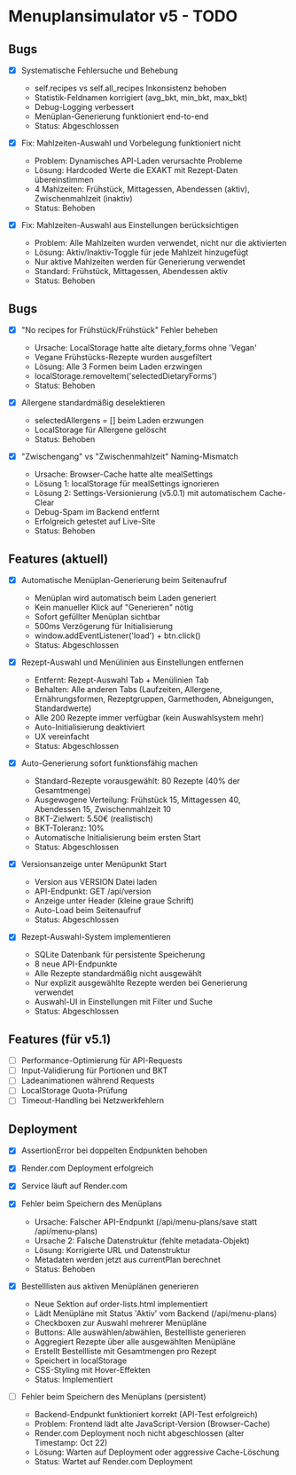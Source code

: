 # Menuplansimulator v5 - TODO

## Bugs

- [x] Systematische Fehlersuche und Behebung
  - self.recipes vs self.all_recipes Inkonsistenz behoben
  - Statistik-Feldnamen korrigiert (avg_bkt, min_bkt, max_bkt)
  - Debug-Logging verbessert
  - Menüplan-Generierung funktioniert end-to-end
  - Status: Abgeschlossen

- [x] Fix: Mahlzeiten-Auswahl und Vorbelegung funktioniert nicht
  - Problem: Dynamisches API-Laden verursachte Probleme
  - Lösung: Hardcoded Werte die EXAKT mit Rezept-Daten übereinstimmen
  - 4 Mahlzeiten: Frühstück, Mittagessen, Abendessen (aktiv), Zwischenmahlzeit (inaktiv)
  - Status: Behoben

- [x] Fix: Mahlzeiten-Auswahl aus Einstellungen berücksichtigen
  - Problem: Alle Mahlzeiten wurden verwendet, nicht nur die aktivierten
  - Lösung: Aktiv/Inaktiv-Toggle für jede Mahlzeit hinzugefügt
  - Nur aktive Mahlzeiten werden für Generierung verwendet
  - Standard: Frühstück, Mittagessen, Abendessen aktiv
  - Status: Behoben

## Bugs

- [x] "No recipes for Frühstück/Frühstück" Fehler beheben
  - Ursache: LocalStorage hatte alte dietary_forms ohne 'Vegan'
  - Vegane Frühstücks-Rezepte wurden ausgefiltert
  - Lösung: Alle 3 Formen beim Laden erzwingen
  - localStorage.removeItem('selectedDietaryForms')
  - Status: Behoben

- [x] Allergene standardmäßig deselektieren
  - selectedAllergens = [] beim Laden erzwungen
  - LocalStorage für Allergene gelöscht
  - Status: Behoben

- [x] "Zwischengang" vs "Zwischenmahlzeit" Naming-Mismatch
  - Ursache: Browser-Cache hatte alte mealSettings
  - Lösung 1: localStorage für mealSettings ignorieren
  - Lösung 2: Settings-Versionierung (v5.0.1) mit automatischem Cache-Clear
  - Debug-Spam im Backend entfernt
  - Erfolgreich getestet auf Live-Site
  - Status: Behoben

## Features (aktuell)

- [x] Automatische Menüplan-Generierung beim Seitenaufruf
  - Menüplan wird automatisch beim Laden generiert
  - Kein manueller Klick auf "Generieren" nötig
  - Sofort gefüllter Menüplan sichtbar
  - 500ms Verzögerung für Initialisierung
  - window.addEventListener('load') + btn.click()
  - Status: Abgeschlossen

- [x] Rezept-Auswahl und Menülinien aus Einstellungen entfernen
  - Entfernt: Rezept-Auswahl Tab + Menülinien Tab
  - Behalten: Alle anderen Tabs (Laufzeiten, Allergene, Ernährungsformen, Rezeptgruppen, Garmethoden, Abneigungen, Standardwerte)
  - Alle 200 Rezepte immer verfügbar (kein Auswahlsystem mehr)
  - Auto-Initialisierung deaktiviert
  - UX vereinfacht
  - Status: Abgeschlossen

- [x] Auto-Generierung sofort funktionsfähig machen
  - Standard-Rezepte vorausgewählt: 80 Rezepte (40% der Gesamtmenge)
  - Ausgewogene Verteilung: Frühstück 15, Mittagessen 40, Abendessen 15, Zwischenmahlzeit 10
  - BKT-Zielwert: 5.50€ (realistisch)
  - BKT-Toleranz: 10%
  - Automatische Initialisierung beim ersten Start
  - Status: Abgeschlossen

- [x] Versionsanzeige unter Menüpunkt Start
  - Version aus VERSION Datei laden
  - API-Endpunkt: GET /api/version
  - Anzeige unter Header (kleine graue Schrift)
  - Auto-Load beim Seitenaufruf
  - Status: Abgeschlossen

- [x] Rezept-Auswahl-System implementieren
  - SQLite Datenbank für persistente Speicherung
  - 8 neue API-Endpunkte
  - Alle Rezepte standardmäßig nicht ausgewählt
  - Nur explizit ausgewählte Rezepte werden bei Generierung verwendet
  - Auswahl-UI in Einstellungen mit Filter und Suche
  - Status: Abgeschlossen

## Features (für v5.1)

- [ ] Performance-Optimierung für API-Requests
- [ ] Input-Validierung für Portionen und BKT
- [ ] Ladeanimationen während Requests
- [ ] LocalStorage Quota-Prüfung
- [ ] Timeout-Handling bei Netzwerkfehlern

## Deployment

- [x] AssertionError bei doppelten Endpunkten behoben
- [x] Render.com Deployment erfolgreich
- [x] Service läuft auf Render.com



- [x] Fehler beim Speichern des Menüplans
  - Ursache: Falscher API-Endpunkt (/api/menu-plans/save statt /api/menu-plans)
  - Ursache 2: Falsche Datenstruktur (fehlte metadata-Objekt)
  - Lösung: Korrigierte URL und Datenstruktur
  - Metadaten werden jetzt aus currentPlan berechnet
  - Status: Behoben



- [x] Bestelllisten aus aktiven Menüplänen generieren
  - Neue Sektion auf order-lists.html implementiert
  - Lädt Menüpläne mit Status 'Aktiv' vom Backend (/api/menu-plans)
  - Checkboxen zur Auswahl mehrerer Menüpläne
  - Buttons: Alle auswählen/abwählen, Bestellliste generieren
  - Aggregiert Rezepte über alle ausgewählten Menüpläne
  - Erstellt Bestellliste mit Gesamtmengen pro Rezept
  - Speichert in localStorage
  - CSS-Styling mit Hover-Effekten
  - Status: Implementiert



- [ ] Fehler beim Speichern des Menüplans (persistent)
  - Backend-Endpunkt funktioniert korrekt (API-Test erfolgreich)
  - Problem: Frontend lädt alte JavaScript-Version (Browser-Cache)
  - Render.com Deployment noch nicht abgeschlossen (alter Timestamp: Oct 22)
  - Lösung: Warten auf Deployment oder aggressive Cache-Löschung
  - Status: Wartet auf Render.com Deployment

